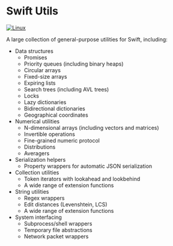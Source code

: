 # Swift Utils

[![Linux](https://github.com/fwcd/swift-utils/workflows/Linux/badge.svg)](https://github.com/fwcd/swift-utils/actions)

A large collection of general-purpose utilities for Swift, including:

* Data structures
    * Promises
    * Priority queues (including binary heaps)
    * Circular arrays
    * Fixed-size arrays
    * Expiring lists
    * Search trees (including AVL trees)
    * Locks
    * Lazy dictionaries
    * Bidirectional dictionaries
    * Geographical coordinates
* Numerical utilities
    * N-dimensional arrays (including vectors and matrices)
    * Invertible operations
    * Fine-grained numeric protocol
    * Distributions
    * Averagers
* Serialization helpers
    * Property wrappers for automatic JSON serialization
* Collection utilities
    * Token iterators with lookahead and lookbehind
    * A wide range of extension functions
* String utilities
    * Regex wrappers
    * Edit distances (Levenshtein, LCS)
    * A wide range of extension functions
* System interfacing
    * Subprocess/shell wrappers
    * Temporary file abstractions
    * Network packet wrappers
